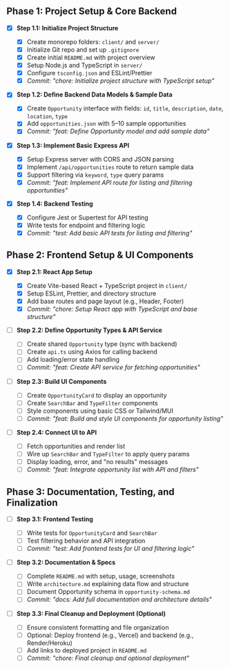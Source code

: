 ## Phase 1: Project Setup & Core Backend

- [x] **Step 1.1: Initialize Project Structure**

  - [x] Create monorepo folders: `client/` and `server/`
  - [x] Initialize Git repo and set up `.gitignore`
  - [x] Create initial `README.md` with project overview
  - [x] Setup Node.js and TypeScript in `server/`
  - [x] Configure `tsconfig.json` and ESLint/Prettier
  - [x] _Commit: "chore: Initialize project structure with TypeScript setup"_

- [x] **Step 1.2: Define Backend Data Models & Sample Data**

  - [x] Create `Opportunity` interface with fields: `id`, `title`, `description`, `date`, `location`, `type`
  - [x] Add `opportunities.json` with 5–10 sample opportunities
  - [x] _Commit: "feat: Define Opportunity model and add sample data"_

- [x] **Step 1.3: Implement Basic Express API**

  - [x] Setup Express server with CORS and JSON parsing
  - [x] Implement `/api/opportunities` route to return sample data
  - [x] Support filtering via `keyword`, `type` query params
  - [x] _Commit: "feat: Implement API route for listing and filtering opportunities"_

- [x] **Step 1.4: Backend Testing**
  - [x] Configure Jest or Supertest for API testing
  - [x] Write tests for endpoint and filtering logic
  - [x] _Commit: "test: Add basic API tests for listing and filtering"_

## Phase 2: Frontend Setup & UI Components

- [x] **Step 2.1: React App Setup**

  - [x] Create Vite-based React + TypeScript project in `client/`
  - [x] Setup ESLint, Prettier, and directory structure
  - [x] Add base routes and page layout (e.g., Header, Footer)
  - [x] _Commit: "chore: Setup React app with TypeScript and base structure"_

- [ ] **Step 2.2: Define Opportunity Types & API Service**

  - [ ] Create shared `Opportunity` type (sync with backend)
  - [ ] Create `api.ts` using Axios for calling backend
  - [ ] Add loading/error state handling
  - [ ] _Commit: "feat: Create API service for fetching opportunities"_

- [ ] **Step 2.3: Build UI Components**

  - [ ] Create `OpportunityCard` to display an opportunity
  - [ ] Create `SearchBar` and `TypeFilter` components
  - [ ] Style components using basic CSS or Tailwind/MUI
  - [ ] _Commit: "feat: Build and style UI components for opportunity listing"_

- [ ] **Step 2.4: Connect UI to API**
  - [ ] Fetch opportunities and render list
  - [ ] Wire up `SearchBar` and `TypeFilter` to apply query params
  - [ ] Display loading, error, and "no results" messages
  - [ ] _Commit: "feat: Integrate opportunity list with API and filters"_

## Phase 3: Documentation, Testing, and Finalization

- [ ] **Step 3.1: Frontend Testing**

  - [ ] Write tests for `OpportunityCard` and `SearchBar`
  - [ ] Test filtering behavior and API integration
  - [ ] _Commit: "test: Add frontend tests for UI and filtering logic"_

- [ ] **Step 3.2: Documentation & Specs**

  - [ ] Complete `README.md` with setup, usage, screenshots
  - [ ] Write `architecture.md` explaining data flow and structure
  - [ ] Document Opportunity schema in `opportunity-schema.md`
  - [ ] _Commit: "docs: Add full documentation and architecture details"_

- [ ] **Step 3.3: Final Cleanup and Deployment (Optional)**
  - [ ] Ensure consistent formatting and file organization
  - [ ] Optional: Deploy frontend (e.g., Vercel) and backend (e.g., Render/Heroku)
  - [ ] Add links to deployed project in `README.md`
  - [ ] _Commit: "chore: Final cleanup and optional deployment"_
